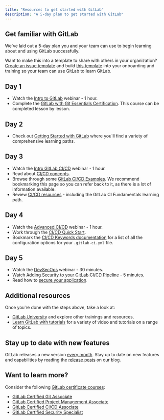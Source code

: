 ```yaml
---
title: "Resources to get started with GitLab"
description: "A 5-day plan to get started with GitLab"
---
```

<link rel="stylesheet" type="text/css" href="/stylesheets/biztech.css" />

## Get familiar with GitLab

We've laid out a 5-day plan you and your team can use to begin learning about and using GitLab successfully.

Want to make this into a template to share with others in your organization? [Create an issue template](https://docs.gitlab.com/ee/user/project/description_templates.html#create-an-issue-template) and build [this template](https://gitlab.com/gitlab-com/account-management/templates/customer-collaboration-project-template/-/blob/017ada32b15cd9fe0385d3e65a98c29c7b63a8b1/.gitlab/issue_templates/developer_onboarding.md) into your onboarding and training so your team can use GitLab to learn GitLab.

## Day 1

- Watch the [Intro to GitLab](https://www.youtube.com/watch?v=E1tKfOPKMA8) webinar - 1 hour.
- Complete the [GitLab with Git Essentials Certification](https://university.gitlab.com/courses/gitlab-with-git-essentials-s2). This course can be completed lesson by lesson.

## Day 2

- Check out [Getting Started with GitLab](https://university.gitlab.com/pages/getting-started) where you'll find a variety of comprehensive learning paths.

## Day 3

- Watch the [Intro GitLab CI/CD](https://www.youtube.com/watch?v=bE2YXhAVBeE) webinar - 1 hour.
- Read about [CI/CD concepts](https://docs.gitlab.com/ee/ci/quick_start/index.html#continuous-integration).
- Browse through some [GitLab CI/CD Examples](https://docs.gitlab.com/ee/ci/examples/). We recommend bookmarking this page so you can refer back to it, as there is a lot of information available.
- Review [CI/CD resources](https://university.gitlab.com/pages/ci-cd-content) - including the GitLab CI Fundamentals learning path.

## Day 4

- Watch the [Advanced CI/CD](https://www.youtube.com/watch?v=9VTGW1pCTC8) webinar - 1 hour.
- Work through the [CI/CD Quick Start](https://docs.gitlab.com/ee/ci/quick_start/).
- Bookmark the [CI/CD Keywords documentation](https://docs.gitlab.com/ee/ci/yaml/) for a list of all the configuration options for your `.gitlab-ci.yml` file.

## Day 5

- Watch the [DevSecOps](https://www.youtube.com/watch?v=PH9Z_znll40&list=PL05JrBw4t0Kpczt4pRtyF147Uvn2bGGvq&index=8) webinar - 30 minutes.
- Watch [Adding Security to your GitLab CI/CD Pipeline](https://www.youtube.com/watch?v=Fd5DhebtScg&list=PLFGfElNsQthYDx0A_FaNNfUm9NHsK6zED&index=12&t=2s) - 5 minutes.
- Read how to [secure your application](https://docs.gitlab.com/ee/user/application_security/).

## Additional resources

Once you're done with the steps above, take a look at:

- [GitLab University](https://university.gitlab.com/) and explore other trainings and resources.
- [Learn GitLab with tutorials](https://docs.gitlab.com/ee/tutorials/) for a variety of video and tutorials on a range of topics.

## Stay up to date with new features

GitLab releases a new version [every month](/handbook/engineering/releases/). Stay up to date on new features and capabilities by reading the [release posts](https://about.gitlab.com/releases/categories/releases/) on our blog.

## Want to learn more?

Consider the following [GitLab certificate courses](https://university.gitlab.com/pages/certifications):

- [GitLab Certified Git Associate](https://university.gitlab.com/courses/gitlab-with-git-essentials-certification-exam)
- [GitLab Certified Project Management Associate](https://university.gitlab.com/courses/gitlab-project-management-certification-exam)
- [GitLab Certified CI/CD Associate](https://university.gitlab.com/courses/gitlab-ci-cd-certification-exam)
- [GitLab Certified Security Specialist](https://university.gitlab.com/courses/gitlab-security-essentials-certification-exam)
